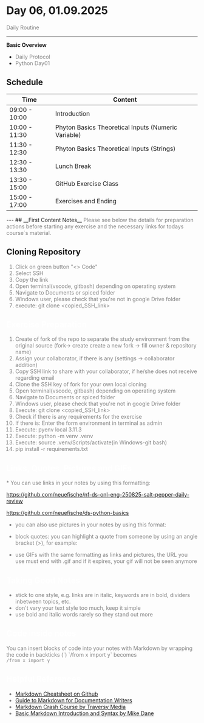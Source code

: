 # Day 06, 01.09.2025
<span style="color:grey">
Daily Routine
</span>

--- 

__Basic Overview__
 

* <span style="color:grey"> Daily Protocol
* <span style="color:grey"> Python Day01


##  __Schedule__

|Time|Content|
|---|---|
|09:00 - 10:00|Introduction|
|10:00 - 11:30|Phyton Basics Theoretical Inputs (Numeric Variable)|
|11:30 - 12:30|Phyton Basics Theoretical Inputs (Strings)|
|12:30 - 13:30|Lunch Break| 
|13:30 - 15:00|GitHub Exercise Class|
|15:00 - 17:00|Exercises and Ending|
</span>
---
## __First Content Notes__
<span style="color:grey">
Please see below the details for preparation actions before starting any exercise and the necessary links for todays course`s material.   


</span>

##  __Cloning Repository__

<span style="color:grey">

1) Click on green button "<> Code"
2) Select SSH
3) Copy the link
4) Open terminal(vscode, gitbash) depending on operating system
5) Navigate to Documents or spiced folder
6) Windows user, please check that you're not in google Drive folder
7) execute: git clone <copied_SSH_link>
</span>


## <span style="color:white">**Exercise Preparation**

<span style="color:grey">

1) Create of fork of the repo to separate the study environment from the original source (fork-> create create a new fork -> fill owner & repository name)
2) Assign your collaborator, if there is any (settings -> collaborator addition) 
3) Copy SSH link to share with your collaborator, if he/she does not receive regarding email
4) Clone the SSH key of fork for your own local cloning
5) Open terminal(vscode, gitbash) depending on operating system
6) Navigate to Documents or spiced folder
7) Windows user, please check that you're not in google Drive folder
8) Execute: git clone <copied_SSH_link>
9) Check if there is any requirements for the exercise
10) If there is: Enter the form environment in terminal as admin
11) Execute: pyenv local 3.11.3
12) Execute: python -m venv .venv
13) Execute: source .venv/Scripts/activate(in Windows-git bash)
14) pip install -r requirements.txt

</span>


## <span style="color:white">__Links, Quotes, Pictures and GIFs__ 

<span style="color:grey">
* You can use links in your notes by using this formatting:

https://github.com/neuefische/nf-ds-onl-eng-250825-salt-pepper-daily-review

https://github.com/neuefische/ds-python-basics 
* you can also use pictures in your notes by using this format:   

* block quotes: you can highlight a quote from someone by using an angle bracket (>), for example: 
   
* use GIFs with the same formatting as links and pictures, the URL you use must end with .gif and if it expires, your gif will not be seen anymore  




## <span style="color:white">__Taking Good Notes__ </span>

<span style="color:grey">

* stick to one style, e.g. links are in italic, keywords are in bold, dividers inbetween topics, etc.  
* don't vary your text style too much, keep it simple
* use bold and italic words rarely so they stand out more

</span> 



## <span style="color:white">__Code inside notes__ </span> 
You can insert blocks of code into your notes with Markdown by wrapping the code in backticks (\`)
\`/from x import y\` becomes  
`/from x import y`


## <span style="color:white">__Helpful References__
* [Markdown Cheatsheet on Github](https://github.com/adam-p/markdown-here/wiki/Markdown-Cheatsheet) 
* [Guide to Markdown for Documentation Writers](https://document360.com/blog/introductory-guide-to-markdown-for-documentation-writers/#p8)
* [Markdown Crash Course by Traversy Media](https://www.youtube.com/watch?v=HUBNt18RFbo)
* [Basic Markdown Introduction and Syntax by Mike Dane](https://www.youtube.com/watch?v=2JE66WFpaII)
